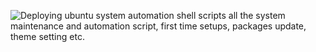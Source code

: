 ![Deploying ubuntu system automation shell scripts](https://github.com/TheMrinalSinha/ubuntu/workflows/Deploying%20ubuntu%20system%20automation%20shell%20scripts/badge.svg)
all the system maintenance and automation script, first time setups, packages update, theme setting etc.
